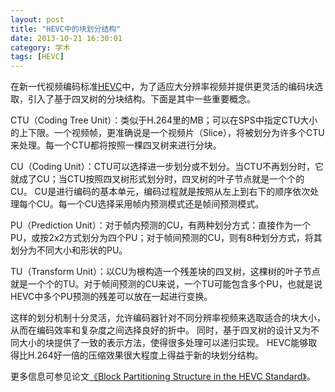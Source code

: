 ```yaml
---
layout: post
title: "HEVC中的块划分结构"
date: 2013-10-21 16:30:01
category: 学术
tags: [HEVC]
---
```


在新一代视频编码标准[HEVC](http://en.wikipedia.org/wiki/High_Efficiency_Video_Coding)中，为了适应大分辨率视频并提供更灵活的编码块选取，引入了基于四叉树的分块结构。下面是其中一些重要概念。

<!--more-->
CTU（Coding Tree Unit）：类似于H.264里的MB；可以在SPS中指定CTU大小的上下限。一个视频帧，更准确说是一个视频片（Slice），将被划分为许多个CTU来处理。每一个CTU都将按照一棵四叉树来进行分块。

CU（Coding Unit）：CTU可以选择进一步划分或不划分。当CTU不再划分时，它就成了CU；当CTU按照四叉树形式划分时，四叉树的叶子节点就是一个个的CU。
CU是进行编码的基本单元，编码过程就是按照从左上到右下的顺序依次处理每个CU。每一个CU选择采用帧内预测模式还是帧间预测模式。

PU（Prediction Unit）：对于帧内预测的CU，有两种划分方式：直接作为一个PU，或按2x2方式划分为四个PU；对于帧间预测的CU，则有8种划分方式，将其划分为不同大小和形状的PU。

TU（Transform Unit）：以CU为根构造一个残差块的四叉树，这棵树的叶子节点就是一个个的TU。对于帧间预测的CU来说，一个TU可能包含多个PU，也就是说HEVC中多个PU预测的残差可以放在一起进行变换。

这样的划分机制十分灵活，允许编码器针对不同分辨率视频来选取适合的块大小，从而在编码效率和复杂度之间选择良好的折中。
同时，基于四叉树的设计又为不同大小的块提供了一致的表示方法，使得很多处理可以递归实现。
HEVC能够取得比H.264好一倍的压缩效果很大程度上得益于新的块划分结构。

更多信息可参见论文[《Block Partitioning Structure in the HEVC Standard》](http://ieeexplore.ieee.org/xpls/abs_all.jsp?arnumber=6324412)。
